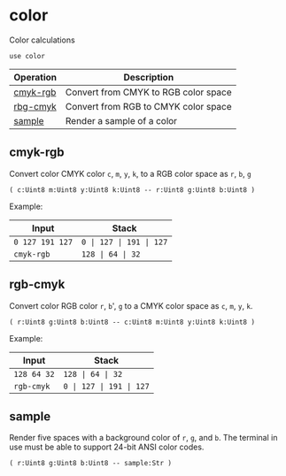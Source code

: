 # color

<!-- eval: use color -->

Color calculations

    use color

<!-- index -->

| Operation               | Description
|-------------------------|-----------------------
| [cmyk-rgb](#cmyk-rgb)   | Convert from CMYK to RGB color space
| [rbg-cmyk](#rgb-cmyk)   | Convert from RGB to CMYK color space
| [sample](#sample)       | Render a sample of a color


## cmyk-rgb

Convert color CMYK color `c`, `m`, `y`, `k`, to a RGB color space as `r`, `b`,
`g`

    ( c:Uint8 m:Uint8 y:Uint8 k:Uint8 -- r:Uint8 g:Uint8 b:Uint8 )

Example:

<!-- test: cmyk-rgb -->

| Input           | Stack
|-----------------|-------------
| `0 127 191 127` | `0 \| 127 \| 191 \| 127`
| `cmyk-rgb`      | `128 \| 64 \| 32`


## rgb-cmyk

Convert color RGB color `r`, `b`', `g` to a CMYK color space as `c`, `m`,
`y`, `k`.

    ( r:Uint8 g:Uint8 b:Uint8 -- c:Uint8 m:Uint8 y:Uint8 k:Uint8 )

Example:

<!-- test: rgb-cmyk -->

| Input           | Stack
|-----------------|-------------
| `128 64 32`     | `128 \| 64 \| 32`
| `rgb-cmyk`      | `0 \| 127 \| 191 \| 127`

## sample

Render five spaces with a background color of `r`, `g`, and `b`. The
terminal in use must be able to support 24-bit ANSI color codes.

    ( r:Uint8 g:Uint8 b:Uint8 -- sample:Str )

